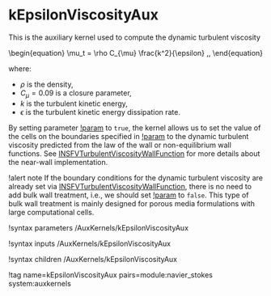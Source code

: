 # kEpsilonViscosityAux

This is the auxiliary kernel used to compute the dynamic turbulent viscosity

\begin{equation}
\mu_t = \rho C_{\mu} \frac{k^2}{\epsilon} \,,
\end{equation}

where:

- $\rho$ is the density,
- $C_{\mu} = 0.09$ is a closure parameter,
- $k$ is the turbulent kinetic energy,
- $\epsilon$ is the turbulent kinetic energy dissipation rate.

By setting parameter [!param](/AuxKernels/kEpsilonViscosityAux/bulk_wall_treatment) to `true`, the
kernel allows us to set the value of the cells on the boundaries specified in
[!param](/AuxKernels/kEpsilonViscosityAux/walls) to the dynamic turbulent viscosity predicted
from the law of the wall or non-equilibrium wall functions.
See [INSFVTurbulentViscosityWallFunction](INSFVTurbulentViscosityWallFunction.md) for more
details about the near-wall implementation.

!alert note
If the boundary conditions for the dynamic turbulent viscosity are already set via [INSFVTurbulentViscosityWallFunction](INSFVTurbulentViscosityWallFunction.md),
there is no need to add bulk wall treatment, i.e., we should set
[!param](/AuxKernels/kEpsilonViscosityAux/bulk_wall_treatment) to `false`.
This type of bulk wall treatment is mainly designed for porous media formulations
with large computational cells.

!syntax parameters /AuxKernels/kEpsilonViscosityAux

!syntax inputs /AuxKernels/kEpsilonViscosityAux

!syntax children /AuxKernels/kEpsilonViscosityAux

!tag name=kEpsilonViscosityAux pairs=module:navier_stokes system:auxkernels
